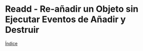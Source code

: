 # Readd - Re-añadir un Objeto sin Ejecutar Eventos de Añadir y Destruir

[Índice](https://github.com/mishicoder/KaboomDoc-ES-/blob/main/doc/1.%20Introduccion/0.%20Indice.md)
